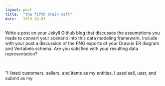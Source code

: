 ```yaml
---
layout: post
title:  "the fifth brain cell"
date:   2019-10-03
---
```


Write a post on your Jekyll Github blog that discusses the assumptions you made to convert your scenario into this data modeling framework. Include with your post a discussion of the PNG exports of your Draw.io ER diagram and Vertabelo schema. Are you satisfied with your resulting data representation?

<div class="post">
  <img src="{{ '/assets/img/erdiagram.png' | prepend: site.baseurl }}" alt="">

  <img src="{{ '/assets/img/jjjjj.PNG' | prepend: site.baseurl }}" alt="">


  <p class="paragraph">"I listed customers, sellers, and items as my entities. I used sell, user, and submit as my </p>
